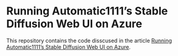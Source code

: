 # Running Automatic1111’s Stable Diffusion Web UI on Azure
This repository contains the code disscused in the article [Running Automatic1111’s Stable Diffusion Web UI on Azure](https://medium.com/microsoftazure/running-automatic1111s-stable-diffusion-web-ui-on-azure-22b3299413ba).
